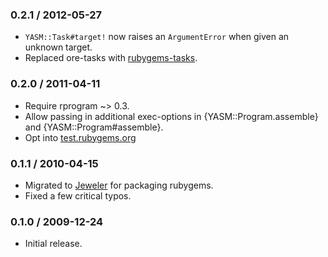 ### 0.2.1 / 2012-05-27

* `YASM::Task#target!` now raises an `ArgumentError` when given an unknown
  target.
* Replaced ore-tasks with
  [rubygems-tasks](https://github.com/postmodern/rubygems-tasks#readme).

### 0.2.0 / 2011-04-11

* Require rprogram ~> 0.3.
* Allow passing in additional exec-options in {YASM::Program.assemble}
  and {YASM::Program#assemble}.
* Opt into [test.rubygems.org](http://test.rubygems.org/)

### 0.1.1 / 2010-04-15

* Migrated to [Jeweler](http://github.com/technicalpickles/jeweler)
  for packaging rubygems.
* Fixed a few critical typos.

### 0.1.0 / 2009-12-24

* Initial release.

